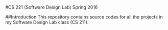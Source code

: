 #CS 221 (Software Design Lab)
Spring 2016

##Introduction
This repository contains source codes for all the projects in my Software Design Lab class (CS 211).
